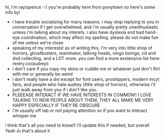 hi, i'm ray/spence :-) you're probably here from ponytown so here's some info byi
- i have trouble socializing for many reasons. i may stop replying to you in conversation if i get overwhelmed, and i'm usually pretty unenthusiastic unless i'm talking about my interets. i also have dyslexia and bad hand-eye coordination, which may affect my spelling. please do not make fun of me unless we're close
- speaking of my interests! as of writing this, i'm very into little shop of horrors, ghostbusters, reanimator, talking heads, oingo boingo, cd and dvd collecting, and a LOT more. you can find a more exstensive list here: rentry.co/audreyii
- i don't care if you copy my skins or cuddle me or whatever just don't flirt with me or generally be weird
- i don't really have a dni except for font users, proshippers, modern mcyt fans, and people who hate audrey (little shop of horrors), otherwise i'll just walk away from you if i don't like you.
- PLEEEASE INTERACT IF WE HAVE INTERESTS IN COMMON!! I LOVE TALKING TO NEW PEOPLE ABOUT THEM, THEY ALL MAKE ME VERY HAPPY ESPECIALLY IF THEY'RE OBSCURE
- i'm usually off tab or not paying attention so if you want to interact whisper me

i think that's all you need to know!! i'll update this if needed, but overall Yeah 👍 that's about it
